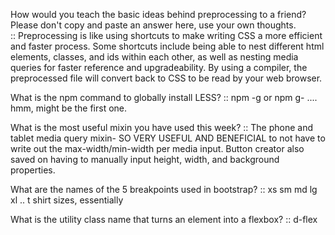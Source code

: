 How would you teach the basic ideas behind preprocessing to a friend? Please don't copy and paste an answer here, use your own thoughts.  
:: Preprocessing is like using shortcuts to make writing CSS a more efficient and faster process.  Some shortcuts include being able to nest different html elements, classes, and ids within each other, as well as nesting media queries for faster reference and upgradeability.  By using a compiler, the preprocessed file will convert back to CSS to be read by your web browser.


What is the npm command to globally install LESS? :: npm -g or npm g- .... hmm, might be the first one.  


What is the most useful mixin you have used this week? :: The phone and tablet media query mixin- SO VERY USEFUL AND BENEFICIAL to not have to write out the max-width/min-width per media input.  Button creator also saved on having to manually input height, width, and background properties.


What are the names of the 5 breakpoints used in bootstrap?  :: xs sm md lg xl .. t shirt sizes, essentially


What is the utility class name that turns an element into a flexbox? :: d-flex
